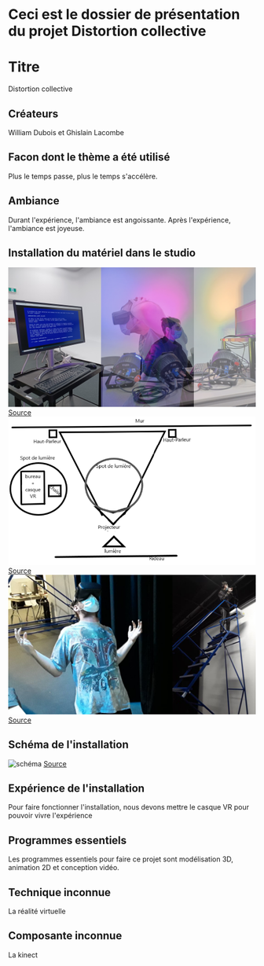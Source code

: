 # Ceci est le dossier de présentation du projet Distortion collective

# Titre
Distortion collective

## Créateurs
William Dubois et Ghislain Lacombe

## Facon dont le thème a été utilisé
Plus le temps passe, plus le temps s'accélère.
## Ambiance
Durant l'expérience, l'ambiance est angoissante. Après l'expérience, l'ambiance est joyeuse.

## Installation du matériel dans le studio
![installation](medias_distortion_collective/installation.png)
[Source](https://tim-montmorency.com/2022/projets/Distorsion-collective/docs/web/preproduction.html)
![installation](medias_distortion_collective/installation_2.png)
[Source](https://tim-montmorency.com/2022/projets/Distorsion-collective/docs/web/preproduction.html)
![installation](medias_distortion_collective/installation_3.png)
[Source](https://tim-montmorency.com/2022/projets/Distorsion-collective/docs/web/preproduction.html)

## Schéma de l'installation
![schéma](medias_distortion_collective/schéma.png)
[Source](https://tim-montmorency.com/2022/projets/Distorsion-collective/docs/web/preproduction.html)

## Expérience de l'installation
Pour faire fonctionner l'installation, nous devons mettre le casque VR pour pouvoir vivre l'expérience

## Programmes essentiels
Les programmes essentiels pour faire ce projet sont modélisation 3D, animation 2D et conception vidéo.

## Technique inconnue
La réalité virtuelle

## Composante inconnue
La kinect
